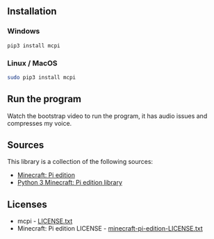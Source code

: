 
## Installation

### Windows

```
pip3 install mcpi
```

### Linux / MacOS

```bash
sudo pip3 install mcpi
```

## Run the program

Watch the bootstrap video to run the program, it has audio issues and compresses my voice.

## Sources

This library is a collection of the following sources:

+ [Minecraft: Pi edition](https://minecraft.net/en-us/edition/pi/)
+ [Python 3 Minecraft: Pi edition library](https://github.com/py3minepi/py3minepi)

## Licenses

+ mcpi - [LICENSE.txt](https://github.com/martinohanlon/mcpi/blob/master/LICENSE)
+ Minecraft: Pi edition LICENSE - [minecraft-pi-edition-LICENSE.txt](https://github.com/martinohanlon/mcpi/blob/master/minecraft-pi-edition-LICENSE.txt)

